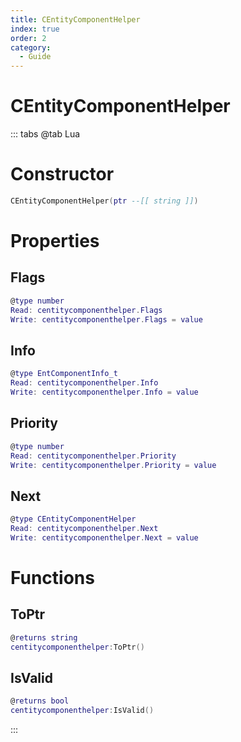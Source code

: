 ```yaml
---
title: CEntityComponentHelper
index: true
order: 2
category:
  - Guide
---
```


# CEntityComponentHelper

::: tabs
@tab Lua
# Constructor
```lua
CEntityComponentHelper(ptr --[[ string ]])
```
# Properties
## Flags 
```lua
@type number
Read: centitycomponenthelper.Flags
Write: centitycomponenthelper.Flags = value
```
## Info 
```lua
@type EntComponentInfo_t
Read: centitycomponenthelper.Info
Write: centitycomponenthelper.Info = value
```
## Priority 
```lua
@type number
Read: centitycomponenthelper.Priority
Write: centitycomponenthelper.Priority = value
```
## Next 
```lua
@type CEntityComponentHelper
Read: centitycomponenthelper.Next
Write: centitycomponenthelper.Next = value
```
# Functions
## ToPtr
```lua
@returns string
centitycomponenthelper:ToPtr()
```
## IsValid
```lua
@returns bool
centitycomponenthelper:IsValid()
```

:::